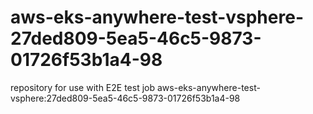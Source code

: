 # aws-eks-anywhere-test-vsphere-27ded809-5ea5-46c5-9873-01726f53b1a4-98
repository for use with E2E test job aws-eks-anywhere-test-vsphere:27ded809-5ea5-46c5-9873-01726f53b1a4-98
